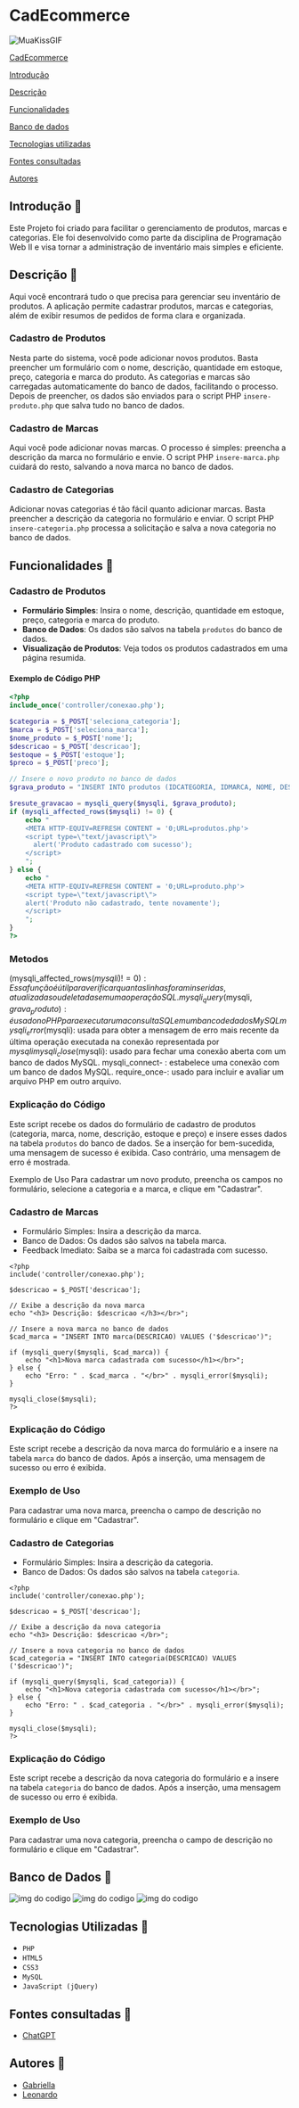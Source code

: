 # CadEcommerce

![MuaKissGIF](https://github.com/user-attachments/assets/6062db80-b97e-4eb2-b265-8f6b2d8293d0)


[CadEcommerce](#cadecommerce)

[Introdução](#introdu%C3%A7%C3%A3o)

[Descrição](#descri%C3%A7%C3%A3o)

[Funcionalidades](#funcionalidades)

[Banco de dados](#banco-de-dados)

[Tecnologias utilizadas](#tecnologias-utilizadas)

[Fontes consultadas](#fontes-consultadas)

[Autores](#autores)

## Introdução 🔗
Este Projeto foi criado para facilitar o gerenciamento de produtos, marcas e categorias. Ele foi desenvolvido como parte da disciplina de Programação Web II e visa tornar a administração de inventário mais simples e eficiente.

## Descrição 🔗
Aqui você encontrará tudo o que precisa para gerenciar seu inventário de produtos. A aplicação permite cadastrar produtos, marcas e categorias, além de exibir resumos de pedidos de forma clara e organizada.

### Cadastro de Produtos
Nesta parte do sistema, você pode adicionar novos produtos. Basta preencher um formulário com o nome, descrição, quantidade em estoque, preço, categoria e marca do produto. As categorias e marcas são carregadas automaticamente do banco de dados, facilitando o processo. Depois de preencher, os dados são enviados para o script PHP ``insere-produto.php`` que salva tudo no banco de dados.

### Cadastro de Marcas
Aqui você pode adicionar novas marcas. O processo é simples: preencha a descrição da marca no formulário e envie. O script PHP ``insere-marca.php`` cuidará do resto, salvando a nova marca no banco de dados.

### Cadastro de Categorias
Adicionar novas categorias é tão fácil quanto adicionar marcas. Basta preencher a descrição da categoria no formulário e enviar. O script PHP ``insere-categoria.php`` processa a solicitação e salva a nova categoria no banco de dados.

## Funcionalidades 🔗

### Cadastro de Produtos
- **Formulário Simples**: Insira o nome, descrição, quantidade em estoque, preço, categoria e marca do produto.
- **Banco de Dados**: Os dados são salvos na tabela `produtos` do banco de dados.
- **Visualização de Produtos**: Veja todos os produtos cadastrados em uma página resumida.

#### Exemplo de Código PHP
```php
<?php
include_once('controller/conexao.php');

$categoria = $_POST['seleciona_categoria'];
$marca = $_POST['seleciona_marca'];
$nome_produto = $_POST['nome'];
$descricao = $_POST['descricao'];
$estoque = $_POST['estoque'];
$preco = $_POST['preco'];

// Insere o novo produto no banco de dados
$grava_produto = "INSERT INTO produtos (IDCATEGORIA, IDMARCA, NOME, DESCRICAO, ESTOQUE, PRECO) VALUES ('$categoria', '$marca', '$nome_produto', '$descricao', '$estoque', '$preco')";

$resute_gravacao = mysqli_query($mysqli, $grava_produto);
if (mysqli_affected_rows($mysqli) != 0) {
    echo "
    <META HTTP-EQUIV=REFRESH CONTENT = '0;URL=produtos.php'>
    <script type=\"text/javascript\">
      alert('Produto cadastrado com sucesso');
    </script>
    ";
} else {
    echo "
    <META HTTP-EQUIV=REFRESH CONTENT = '0;URL=produto.php'>
    <script type=\"text/javascript\">
    alert('Produto não cadastrado, tente novamente');
    </script>
    ";
}
?>
```
### Metodos
(mysqli_affected_rows($mysqli) !=0): Essa função é útil para verificar quantas linhas foram inseridas, atualizadas ou deletadas em uma operação SQL.
 mysqli_query($mysqli, $grava_produto): é usado no PHP para executar uma consulta SQL em um banco de dados MySQL
 mysqli_error($mysqli):  usada para obter a mensagem de erro mais recente da última operação executada na conexão representada por $mysqli
 mysqli_close($mysqli): usado para fechar uma conexão aberta com um banco de dados MySQL.
 mysqli_connect- :  estabelece uma conexão com um banco de dados MySQL.
 require_once-:  usado para incluir e avaliar um arquivo PHP em outro arquivo.
 
### Explicação do Código
Este script recebe os dados do formulário de cadastro de produtos (categoria, marca, nome, descrição, estoque e preço) e insere esses dados na tabela ``produtos`` do banco de dados. Se a inserção for bem-sucedida, uma mensagem de sucesso é exibida. Caso contrário, uma mensagem de erro é mostrada.

Exemplo de Uso
Para cadastrar um novo produto, preencha os campos no formulário, selecione a categoria e a marca, e clique em "Cadastrar".

### Cadastro de Marcas
- Formulário Simples: Insira a descrição da marca.
- Banco de Dados: Os dados são salvos na tabela marca.
- Feedback Imediato: Saiba se a marca foi cadastrada com sucesso.
```
<?php
include('controller/conexao.php');

$descricao = $_POST['descricao'];

// Exibe a descrição da nova marca
echo "<h3> Descrição: $descricao </h3></br>";

// Insere a nova marca no banco de dados
$cad_marca = "INSERT INTO marca(DESCRICAO) VALUES ('$descricao')";

if (mysqli_query($mysqli, $cad_marca)) {
    echo "<h1>Nova marca cadastrada com sucesso</h1></br>";
} else {
    echo "Erro: " . $cad_marca . "</br>" . mysqli_error($mysqli);
}

mysqli_close($mysqli);
?>

```
### Explicação do Código
Este script recebe a descrição da nova marca do formulário e a insere na tabela ``marca`` do banco de dados. Após a inserção, uma mensagem de sucesso ou erro é exibida.

### Exemplo de Uso
Para cadastrar uma nova marca, preencha o campo de descrição no formulário e clique em "Cadastrar".

### Cadastro de Categorias
- Formulário Simples: Insira a descrição da categoria.
- Banco de Dados: Os dados são salvos na tabela ``categoria``.
```
<?php
include('controller/conexao.php');

$descricao = $_POST['descricao'];

// Exibe a descrição da nova categoria
echo "<h3> Descrição: $descricao </br>";

// Insere a nova categoria no banco de dados
$cad_categoria = "INSERT INTO categoria(DESCRICAO) VALUES ('$descricao')";

if (mysqli_query($mysqli, $cad_categoria)) {
    echo "<h1>Nova categoria cadastrada com sucesso</h1></br>";
} else {
    echo "Erro: " . $cad_categoria . "</br>" . mysqli_error($mysqli);
}

mysqli_close($mysqli);
?>

```
### Explicação do Código
Este script recebe a descrição da nova categoria do formulário e a insere na tabela ``categoria`` do banco de dados. Após a inserção, uma mensagem de sucesso ou erro é exibida.

### Exemplo de Uso
Para cadastrar uma nova categoria, preencha o campo de descrição no formulário e clique em "Cadastrar".

## Banco de Dados 🔗

![img do codigo](img3.png)
![img do codigo](img.png.png)
![img do codigo](img.2.png)

## Tecnologias Utilizadas 🔗
- ``PHP``
- ``HTML5``
- ``CSS3``
- ``MySQL``
- ``JavaScript (jQuery)``

## Fontes consultadas 🔗
- [ChatGPT](https://chatgpt.com/)

## Autores 🔗
- [Gabriella](https://github.com/gaabriellasantoos)
- [Leonardo](https://github.com/LeonardoRochaMarista/LeonardoRochaMarista)
